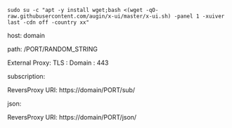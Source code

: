 ```
sudo su -c "apt -y install wget;bash <(wget -qO- raw.githubusercontent.com/augin/x-ui/master/x-ui.sh) -panel 1 -xuiver last -cdn off -country xx"
```


host: domain

path: /PORT/RANDOM_STRING

External Proxy: TLS :  Domain : 443


subscription:

ReversProxy URI: https://domain/PORT/sub/

json:

ReversProxy URI: https://domain/PORT/json/
